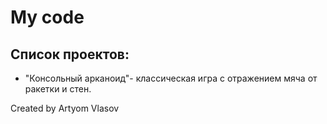 My code
========

## Список проектов:

* "Консольный арканоид"- классическая игра с отражением мяча от ракетки и стен.

Created by Artyom Vlasov